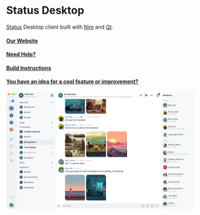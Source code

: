 # Status Desktop

[Status](https://status.app/) Desktop client built with [Nim](https://nim-lang.org/) and [Qt](https://www.qt.io/). 

#### [Our Website](https://status.app/)

#### [Need Help?](https://status.app/help)

#### [Build Instructions](https://zealous-polka-dc7.notion.site/Building-ca1db4fb3baf4f15bab8da717832b743?pvs=74)

#### [You have an idea for a cool feature or improvement?](https://status.app/feature-upvote)

![screenshot of the app](screenshot.png)

